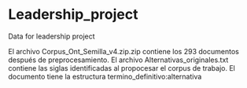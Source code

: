 # Leadership_project
Data for leadership project

El archivo Corpus_Ont_Semilla_v4.zip.zip contiene los 293 documentos después de preprocesamiento.
El archivo Alternativas_originales.txt contiene las siglas identificadas al propocesar el corpus de trabajo. El documento tiene la estructura termino_definitivo:alternativa

